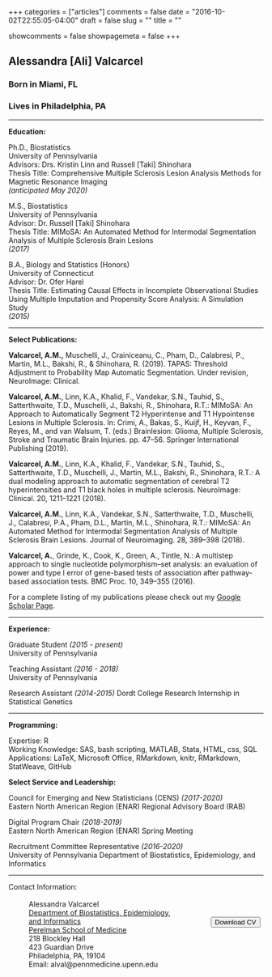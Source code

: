 +++
categories = ["articles"]
comments = false
date = "2016-10-02T22:55:05-04:00"
draft = false
slug = ""
title = ""

showcomments = false
showpagemeta = false
+++


## Alessandra [Ali] Valcarcel

### Born in Miami, FL

### Lives in Philadelphia, PA

***

__Education:__  

Ph.D., Biostatistics  
University of Pennsylvania  
Advisors: Drs. Kristin Linn and Russell [Taki] Shinohara  
Thesis Title: Comprehensive Multiple Sclerosis Lesion Analysis Methods for Magnetic Resonance Imaging  
_(anticipated May 2020)_  

M.S., Biostatistics  
University of Pennsylvania  
Advisor: Dr. Russell [Taki] Shinohara  
Thesis Title: MIMoSA: An Automated Method for Intermodal Segmentation Analysis of Multiple Sclerosis Brain Lesions  
_(2017)_   

B.A., Biology and Statistics (Honors)  
University of Connecticut  
Advisor: Dr. Ofer Harel  
Thesis Title: Estimating Causal Effects in Incomplete Observational Studies Using Multiple Imputation and Propensity Score Analysis: A Simulation Study  
_(2015)_  


***

__Select Publications:__

__Valcarcel, A.M.,__ Muschelli, J., Crainiceanu, C., Pham, D., Calabresi, P., Martin, M.L., Bakshi, R., & Shinohara, R. (2019). TAPAS: Threshold Adjustment to Probability Map Automatic Segmentation. Under revision, NeuroImage: Clinical.

__Valcarcel, A.M.__, Linn, K.A., Khalid, F., Vandekar, S.N., Tauhid, S., Satterthwaite, T.D., Muschelli, J., Bakshi, R., Shinohara, R.T.: MIMoSA: An Approach to Automatically Segment T2 Hyperintense and T1 Hypointense Lesions in Multiple Sclerosis. In: Crimi, A., Bakas, S., Kuijf, H., Keyvan, F., Reyes, M., and van Walsum, T. (eds.) Brainlesion: Glioma, Multiple Sclerosis, Stroke and Traumatic Brain Injuries. pp. 47–56. Springer International Publishing (2019).

__Valcarcel, A.M.__, Linn, K.A., Khalid, F., Vandekar, S.N., Tauhid, S., Satterthwaite, T.D., Muschelli, J., Martin, M.L., Bakshi, R., Shinohara, R.T.: A dual modeling approach to automatic segmentation of cerebral T2 hyperintensities and T1 black holes in multiple sclerosis. NeuroImage: Clinical. 20, 1211–1221 (2018).

__Valcarcel, A.M.__, Linn, K.A., Vandekar, S.N., Satterthwaite, T.D., Muschelli, J., Calabresi, P.A., Pham, D.L., Martin, M.L., Shinohara, R.T.: MIMoSA: An Automated Method for Intermodal Segmentation Analysis of Multiple Sclerosis Brain Lesions. Journal of Neuroimaging. 28, 389–398 (2018).

__Valcarcel, A.__, Grinde, K., Cook, K., Green, A., Tintle, N.: A multistep approach to single nucleotide polymorphism–set analysis: an evaluation of power and type I error of gene-based tests of association after pathway-based association tests. BMC Proc. 10, 349–355 (2016).

For a complete listing of my publications please check out my [Google Scholar Page](https://scholar.google.com/citations?user=u22eIVEAAAAJ&hl=en).

***

__Experience:__
 
Graduate Student _(2015 - present)_  
University of Pennsylvania

Teaching Assistant _(2016 - 2018)_  
University of Pennsylvania

Research Assistant _(2014-2015)_
Dordt College Research Internship in Statistical Genetics

***

__Programming:__

Expertise: R  
Working Knowledge: SAS, bash scripting, MATLAB, Stata, HTML, css, SQL  
Applications: LaTeX, Microsoft Office, RMarkdown, knitr, RMarkdown, StatWeave, GitHub  
	
__Select Service and Leadership:__

Council for Emerging and New Statisticians (CENS) _(2017-2020)_    
Eastern North American Region (ENAR) Regional Advisory Board (RAB)  

Digital Program Chair _(2018-2019)_  
Eastern North American Region (ENAR) Spring Meeting  

Recruitment Committee Representative _(2016-2020)_  
University of Pennsylvania Department of Biostatistics, Epidemiology, and Informatics  


***

<style type="text/css">
#wrap {
   width:800px;
   margin:0 auto;
}
#left_col {
   float:left;
   width:400px;
}
#right_col {
   float:right;
   width:400px;
}
</style>

<div id="wrap">
    <div id="left_col">
        <dt>Contact Information:</dt>
        <br>
        <dd>Alessandra Valcarcel</dd>
        <dd><a href="http://www.dbei.med.upenn.edu/">Department of Biostatistics, Epidemiology, <br> and Informatics </a></dd>
        <dd><a href="https://www.med.upenn.edu/">Perelman School of Medicine</a></dd>
        <dd>218 Blockley Hall</dd>
        <dd>423 Guardian Drive</dd>
        <dd>Philadelphia, PA, 19104</dd>
        <dd>Email: alval@pennmedicine.upenn.edu</dd>
    </div>
    <div id="right_col">
         <br>
         <br>
         <br>
         <br>
        <a href="CV_Valcarcel_12720.pdf" download=""><button>Download CV</button></a>
         <br>
         <br>
         <br>
         <br>
         <br>
         <br>
    </div>
    <br>
</div>

